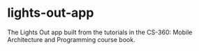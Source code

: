 # lights-out-app

The Lights Out app built from the tutorials in the CS-360: Mobile Architecture and Programming course book.
